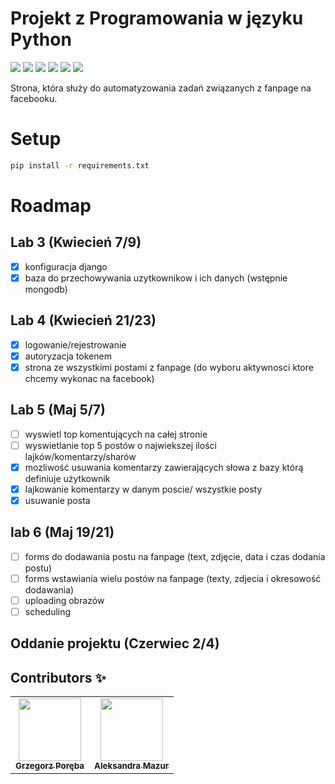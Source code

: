 # Projekt z Programowania w języku Python

[![](https://img.shields.io/badge/Django-2.2.12-red)](https://www.djangoproject.com)
[![](https://img.shields.io/badge/django_bootstrap4-1.1.1-blue)](https://pypi.org/project/django-bootstrap4/)
[![](https://img.shields.io/badge/django_widget_tweaks-1.4.8-green)](https://pypi.org/project/django-widget-tweaks/)
[![](https://img.shields.io/badge/facebook_sdk-3.1.0-orange)](https://pypi.org/project/facebook-sdk/)
[![](https://img.shields.io/badge/djongo-1.3.1-yellow)](https://pypi.org/project/djongo/)
[![](https://img.shields.io/badge/dnspython-1.16.0-lightgrey)](https://pypi.org/project/dnspython/)


Strona, która służy do automatyzowania zadań związanych z fanpage na facebooku. 

# Setup

```bash
pip install -r requirements.txt
```

# Roadmap

## Lab 3 (Kwiecień 7/9)
- [x] konfiguracja django
- [x] baza do przechowywania uzytkownikow i ich danych (wstępnie mongodb)
## Lab 4 (Kwiecień 21/23) 
- [x] logowanie/rejestrowanie
- [x] autoryzacja tokenem
- [x] strona ze wszystkimi postami z fanpage (do wyboru aktywnosci ktore chcemy wykonac na facebook)
## Lab 5 (Maj 5/7)
- [ ] wyswietl top komentujących na całej stronie
- [ ] wyswietlanie top 5 postów o najwiekszej ilości lajków/komentarzy/sharów 
- [x] mozliwość usuwania komentarzy zawierających słowa z bazy którą definiuje użytkownik
- [x] lajkowanie komentarzy w danym poscie/ wszystkie posty
- [x] usuwanie posta
## lab 6 (Maj 19/21)
- [ ] forms do dodawania postu na fanpage (text, zdjęcie, data i czas dodania postu)
- [ ] forms wstawiania wielu postów na fanpage (texty, zdjecia i okresowość dodawania)
- [ ] uploading obrazów
- [ ] scheduling 

## Oddanie projektu (Czerwiec 2/4)

## Contributors ✨

<table>
  <tr>
    <td align="center"><a href="https://github.com/Wokstym"><img src="https://avatars2.githubusercontent.com/u/44115112?s=460&u=2fea6d808fb949060aa499dad3e3365608bb5c40&v=4" width="100px;" alt=""/><br /><sub><b>Grzegorz Poręba</b></sub></a><br />
    </td>
    <td align="center"><a href="https://github.com/alexmaz99"><img src="https://avatars2.githubusercontent.com/u/56346754?s=460&u=a0c3bd4ae7860a0694db0110f7b10d80434fecd4&v=4" width="100px;" alt=""/><br /><sub><b>Aleksandra Mazur</b></sub></a><br /></td>
  </tr>
</table>

